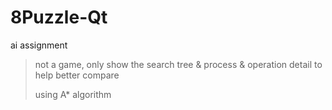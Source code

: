 # 8Puzzle-Qt

ai assignment
>not a game, only show the search tree & process & operation detail to help better compare
>
>using A* algorithm
